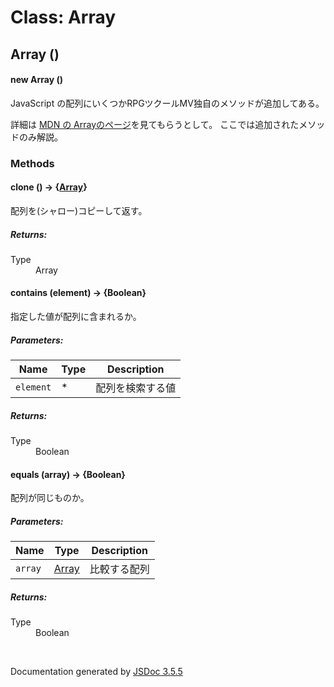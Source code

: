 # Class: Array

## Array ()

#### new Array ()

JavaScript の配列にいくつかRPGツクールMV独自のメソッドが追加してある。

詳細は [MDN の Arrayのページ](https://developer.mozilla.org/ja/docs/Web/JavaScript/Reference/Global_Objects/Array)を見てもらうとして。
ここでは追加されたメソッドのみ解説。


### Methods

#### clone () → {[Array](Array.md)}
配列を(シャロー)コピーして返す。

##### Returns:
<dl>
    <dt> Type </dt>
    <dd>
        <span><a>Array</a></span>
    </dd>
</dl>


#### contains (element) → {Boolean}
指定した値が配列に含まれるか。

##### Parameters:

| Name | Type | Description |
| --- | --- | --- |
| `element` | * | 配列を検索する値 |

##### Returns:

<dl>
    <dt> Type </dt>
    <dd>
        <span>Boolean</span>
    </dd>
</dl>


#### equals (array) → {Boolean}
配列が同じものか。
##### Parameters:

| Name | Type | Description |
| --- | --- | --- |
| `array` | [Array](Array.md) | 比較する配列 |

##### Returns:
<dl>
    <dt> Type </dt>
    <dd>
        <span>Boolean</span>
    </dd>
</dl>
 <br>

  Documentation generated by [JSDoc 3.5.5](https://github.com/jsdoc3/jsdoc)
